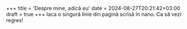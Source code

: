 +++
title = 'Despre mine, adică eu'
date = 2024-08-27T20:21:42+03:00
draft = true
+++
Iaca o singură linie din pagină scrisă în nano. Ca să vezi regres!
